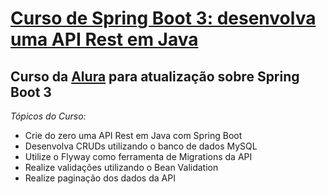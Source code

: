 # [Curso de Spring Boot 3: desenvolva uma API Rest em Java](https://cursos.alura.com.br/course/spring-boot-3-desenvolva-api-rest-java)

## Curso da [Alura](https://alura.com.br) para atualização sobre Spring Boot 3

*Tópicos do Curso:*
 - Crie do zero uma API Rest em Java com Spring Boot
 - Desenvolva CRUDs utilizando o banco de dados MySQL
 - Utilize o Flyway como ferramenta de Migrations da API
 - Realize validações utilizando o Bean Validation
 - Realize paginação dos dados da API
